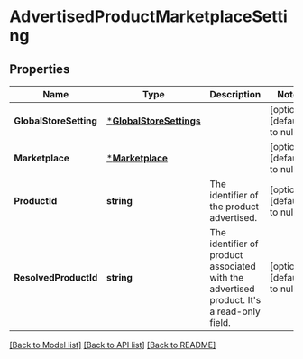 # AdvertisedProductMarketplaceSetting

## Properties
Name | Type | Description | Notes
------------ | ------------- | ------------- | -------------
**GlobalStoreSetting** | [***GlobalStoreSettings**](GlobalStoreSettings.md) |  | [optional] [default to null]
**Marketplace** | [***Marketplace**](Marketplace.md) |  | [optional] [default to null]
**ProductId** | **string** | The identifier of the product advertised. | [optional] [default to null]
**ResolvedProductId** | **string** | The identifier of product associated with the advertised product. It&#x27;s a read-only field. | [optional] [default to null]

[[Back to Model list]](../README.md#documentation-for-models) [[Back to API list]](../README.md#documentation-for-api-endpoints) [[Back to README]](../README.md)

